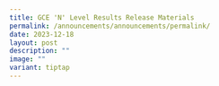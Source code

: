 ```yaml
---
title: GCE 'N' Level Results Release Materials
permalink: /announcements/announcements/permalink/
date: 2023-12-18
layout: post
description: ""
image: ""
variant: tiptap
---
```

